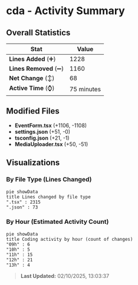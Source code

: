 # cda - Activity Summary 

## Overall Statistics

| Stat                   | Value                                                             |
| ---------------------- | ----------------------------------------------------------------- |
| **Lines Added** (➕)   | 1228                                          |
| **Lines Removed** (➖) | 1160                                        |
| **Net Change** (↕)    | 68                |
| **Active Time** (⌚)   | 75 minutes |


## Modified Files
- **EventForm.tsx** (+1106, -1108)
- **settings.json** (+51, -0)
- **tsconfig.json** (+21, -1)
- **MediaUploader.tsx** (+50, -51)

## Visualizations

### By File Type (Lines Changed)

```mermaid
pie showData
title Lines changed by file type
".tsx" : 2315
".json" : 73
```

### By Hour (Estimated Activity Count)

```mermaid
pie showData
title Coding activity by hour (count of changes)
"09h" : 6
"10h" : 5
"11h" : 15
"12h" : 21
"13h" : 4
```


> **Last Updated:** 02/10/2025, 13:03:37